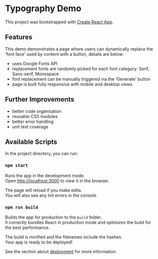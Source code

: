 # Typography Demo

This project was bootstrapped with [Create React App](https://github.com/facebook/create-react-app).

## Features

This demo demonstrates a page where users can dynamically replace the 'font face' used by content with a button, details are below:

- uses Google Fonts API
- replacement fonts are randomly picked for each font category: Serif, Sans-serif, Monospace
- font replacement can be manually triggered via the 'Generate' button
- page is built fully responsive with mobile and desktop views

## Further Improvements

- better code organisation
- reusable CSS modules
- better error handling
- unit test coverage

## Available Scripts

In the project directory, you can run:

### `npm start`

Runs the app in the development mode.\
Open [http://localhost:3000](http://localhost:3000) to view it in the browser.

The page will reload if you make edits.\
You will also see any lint errors in the console.

### `npm run build`

Builds the app for production to the `build` folder.\
It correctly bundles React in production mode and optimizes the build for the best performance.

The build is minified and the filenames include the hashes.\
Your app is ready to be deployed!

See the section about [deployment](https://facebook.github.io/create-react-app/docs/deployment) for more information.
